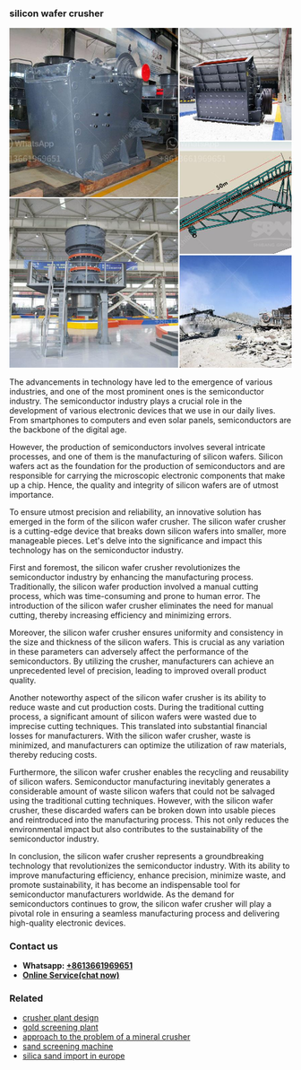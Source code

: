 <h3>silicon wafer crusher</h3><img src='1702950479.jpg' alt=''><p>The advancements in technology have led to the emergence of various industries, and one of the most prominent ones is the semiconductor industry. The semiconductor industry plays a crucial role in the development of various electronic devices that we use in our daily lives. From smartphones to computers and even solar panels, semiconductors are the backbone of the digital age.</p><p>However, the production of semiconductors involves several intricate processes, and one of them is the manufacturing of silicon wafers. Silicon wafers act as the foundation for the production of semiconductors and are responsible for carrying the microscopic electronic components that make up a chip. Hence, the quality and integrity of silicon wafers are of utmost importance.</p><p>To ensure utmost precision and reliability, an innovative solution has emerged in the form of the silicon wafer crusher. The silicon wafer crusher is a cutting-edge device that breaks down silicon wafers into smaller, more manageable pieces. Let's delve into the significance and impact this technology has on the semiconductor industry.</p><p>First and foremost, the silicon wafer crusher revolutionizes the semiconductor industry by enhancing the manufacturing process. Traditionally, the silicon wafer production involved a manual cutting process, which was time-consuming and prone to human error. The introduction of the silicon wafer crusher eliminates the need for manual cutting, thereby increasing efficiency and minimizing errors.</p><p>Moreover, the silicon wafer crusher ensures uniformity and consistency in the size and thickness of the silicon wafers. This is crucial as any variation in these parameters can adversely affect the performance of the semiconductors. By utilizing the crusher, manufacturers can achieve an unprecedented level of precision, leading to improved overall product quality.</p><p>Another noteworthy aspect of the silicon wafer crusher is its ability to reduce waste and cut production costs. During the traditional cutting process, a significant amount of silicon wafers were wasted due to imprecise cutting techniques. This translated into substantial financial losses for manufacturers. With the silicon wafer crusher, waste is minimized, and manufacturers can optimize the utilization of raw materials, thereby reducing costs.</p><p>Furthermore, the silicon wafer crusher enables the recycling and reusability of silicon wafers. Semiconductor manufacturing inevitably generates a considerable amount of waste silicon wafers that could not be salvaged using the traditional cutting techniques. However, with the silicon wafer crusher, these discarded wafers can be broken down into usable pieces and reintroduced into the manufacturing process. This not only reduces the environmental impact but also contributes to the sustainability of the semiconductor industry.</p><p>In conclusion, the silicon wafer crusher represents a groundbreaking technology that revolutionizes the semiconductor industry. With its ability to improve manufacturing efficiency, enhance precision, minimize waste, and promote sustainability, it has become an indispensable tool for semiconductor manufacturers worldwide. As the demand for semiconductors continues to grow, the silicon wafer crusher will play a pivotal role in ensuring a seamless manufacturing process and delivering high-quality electronic devices.</p><h3>Contact us</h3><ul><li><strong>Whatsapp:&nbsp;<a href="https://wa.me/8613661969651">+8613661969651</a></strong></li><li><a href="https://swt.shibang-china.com/?git&amp;zhl&amp;silicon wafer crusher"><strong>Online Service(chat now)</strong></a></li></ul><h3>Related</h3><ul><li><a href='crusher plant design.md'>crusher plant design</a></li><li><a href='gold screening plant.md'>gold screening plant</a></li><li><a href='approach to the problem of a mineral crusher.md'>approach to the problem of a mineral crusher</a></li><li><a href='sand screening machine.md'>sand screening machine</a></li><li><a href='silica sand import in europe.md'>silica sand import in europe</a></li></ul>